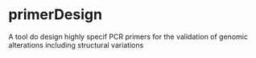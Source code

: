 primerDesign
============

A tool do design highly specif PCR primers for the validation of genomic alterations including structural variations
